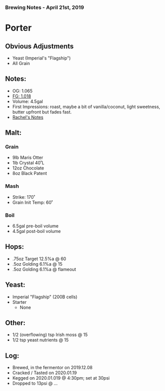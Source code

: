 ### Brewing Notes - April 21st, 2019

# Porter

## Obvious Adjustments
- Yeast (Imperial's "Flagship")
- All Grain

## Notes:
- OG: 1.065
- [FG: 1.018](FG_Reading.jpg?raw=true)
- Volume: 4.5gal
- First Impressions: roast, maybe a bit of vanilla/coconut, light sweetness, butter upfront but fades fast.
- [Rachel's Notes](Rachel_Tasting_Notes.jpg?raw=true)

## Malt:

### Grain
- 9lb Maris Otter
- 1lb Crystal 40˚L
- 12oz Chocolate
- 8oz Black Patent

### Mash

- Strike: 170˚
- Grain Init Temp: 60˚

### Boil
- 6.5gal pre-boil volume
- 4.5gal post-boil volume
  
## Hops:
- .75oz Target 12.5%a @ 60
- .5oz Golding 6.1%a @ 15
- .5oz Golding 6.1%a @ flameout

## Yeast:
- Imperial "Flagship" (200B cells)
- Starter 
  - None

## Other:
- 1/2 (overflowing) tsp Irish moss @ 15
- 1/2 tsp yeast nutrients @ 15

## Log:
- Brewed, in the fermentor on 2019.12.08
- Cracked / Tasted on 2020.01.19
- Kegged on 2020.01.019 @ 4:30pm; set at 30psi
- Dropped to 13psi @ ...
